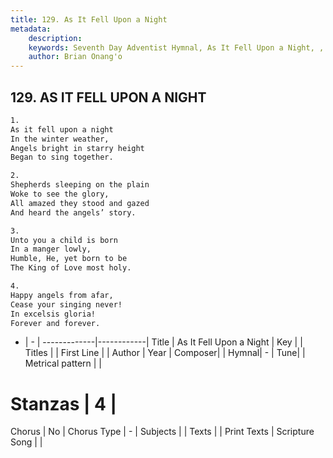 ```yaml
---
title: 129. As It Fell Upon a Night
metadata:
    description: 
    keywords: Seventh Day Adventist Hymnal, As It Fell Upon a Night, , 
    author: Brian Onang'o
---
```



## 129. AS IT FELL UPON A NIGHT

```txt
1.
As it fell upon a night
In the winter weather,
Angels bright in starry height
Began to sing together.

2.
Shepherds sleeping on the plain
Woke to see the glory,
All amazed they stood and gazed
And heard the angels’ story.

3.
Unto you a child is born
In a manger lowly,
Humble, He, yet born to be
The King of Love most holy.

4.
Happy angels from afar,
Cease your singing never!
In excelsis gloria!
Forever and forever.
```

- |   -  |
-------------|------------|
Title | As It Fell Upon a Night |
Key |  |
Titles |  |
First Line |  |
Author | 
Year | 
Composer|  |
Hymnal|  - |
Tune|  |
Metrical pattern | |
# Stanzas | 4 |
Chorus | No |
Chorus Type | - |
Subjects |  |
Texts |  |
Print Texts | 
Scripture Song |  |
  
